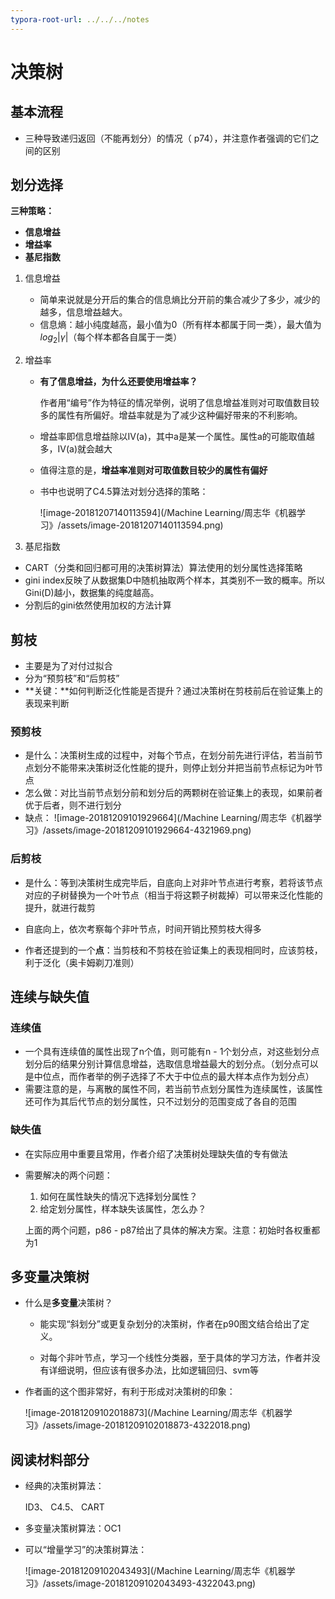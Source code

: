 ```yaml
---
typora-root-url: ../../../notes
---
```


# 决策树

## 基本流程

- 三种导致递归返回（不能再划分）的情况（ p74），并注意作者强调的它们之间的区别

## 划分选择

**三种策略：**

- **信息增益**
- **增益率**
- **基尼指数**

1. 信息增益
   - 简单来说就是分开后的集合的信息熵比分开前的集合减少了多少，减少的越多，信息增益越大。
   - 信息熵：越小纯度越高，最小值为0（所有样本都属于同一类），最大值为$log_2|\gamma|$（每个样本都各自属于一类）

2. 增益率

   - **有了信息增益，为什么还要使用增益率？**

     作者用“编号”作为特征的情况举例，说明了信息增益准则对可取值数目较多的属性有所偏好。增益率就是为了减少这种偏好带来的不利影响。

   - 增益率即信息增益除以IV(a)，其中a是某一个属性。属性a的可能取值越多，IV(a)就会越大

   - 值得注意的是，**增益率准则对可取值数目较少的属性有偏好**

   - 书中也说明了C4.5算法对划分选择的策略：

     ![image-20181207140113594](/Machine Learning/周志华《机器学习》/assets/image-20181207140113594.png)

3. 基尼指数

- CART（分类和回归都可用的决策树算法）算法使用的划分属性选择策略
- gini index反映了从数据集D中随机抽取两个样本，其类别不一致的概率。所以Gini(D)越小，数据集的纯度越高。
- 分割后的gini依然使用加权的方法计算

## 剪枝

- 主要是为了对付过拟合
- 分为“预剪枝”和“后剪枝”
- **关键：**如何判断泛化性能是否提升？通过决策树在剪枝前后在验证集上的表现来判断

### 预剪枝

- 是什么：决策树生成的过程中，对每个节点，在划分前先进行评估，若当前节点划分不能带来决策树泛化性能的提升，则停止划分并把当前节点标记为叶节点
- 怎么做：对比当前节点划分前和划分后的两颗树在验证集上的表现，如果前者优于后者，则不进行划分
- 缺点：
  ![image-20181209101929664](/Machine Learning/周志华《机器学习》/assets/image-20181209101929664-4321969.png)

### 后剪枝

- 是什么：等到决策树生成完毕后，自底向上对非叶节点进行考察，若将该节点对应的子树替换为一个叶节点（相当于将这颗子树裁掉）可以带来泛化性能的提升，就进行裁剪

- 自底向上，依次考察每个非叶节点，时间开销比预剪枝大得多
- 作者还提到的一个**点**：当剪枝和不剪枝在验证集上的表现相同时，应该剪枝，利于泛化（奥卡姆剃刀准则）

## 连续与缺失值

### 连续值

- 一个具有连续值的属性出现了n个值，则可能有n - 1个划分点，对这些划分点划分后的结果分别计算信息增益，选取信息增益最大的划分点。（划分点可以是中位点，而作者举的例子选择了不大于中位点的最大样本点作为划分点）
- 需要注意的是，与离散的属性不同，若当前节点划分属性为连续属性，该属性还可作为其后代节点的划分属性，只不过划分的范围变成了各自的范围

### 缺失值

- 在实际应用中重要且常用，作者介绍了决策树处理缺失值的专有做法

- 需要解决的两个问题：

  1. 如何在属性缺失的情况下选择划分属性？
  2. 给定划分属性，样本缺失该属性，怎么办？

  上面的两个问题，p86 - p87给出了具体的解决方案。注意：初始时各权重都为1

## 多变量决策树

- 什么是**多变量**决策树？

  - 能实现“斜划分”或更复杂划分的决策树，作者在p90图文结合给出了定义。

  - 对每个非叶节点，学习一个线性分类器，至于具体的学习方法，作者并没有详细说明，但应该有很多办法，比如逻辑回归、svm等

- 作者画的这个图非常好，有利于形成对决策树的印象：

  ![image-20181209102018873](/Machine Learning/周志华《机器学习》/assets/image-20181209102018873-4322018.png)

## 阅读材料部分

- 经典的决策树算法：

  ID3、 C4.5、 CART

- 多变量决策树算法：OC1

- 可以“增量学习”的决策树算法：

  ![image-20181209102043493](/Machine Learning/周志华《机器学习》/assets/image-20181209102043493-4322043.png)

